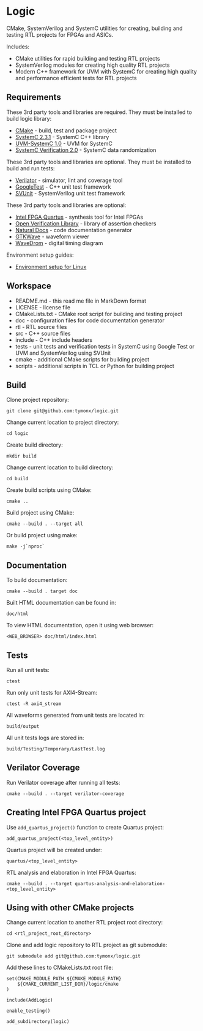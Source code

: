 Logic
=====

CMake, SystemVerilog and SystemC utilities for creating, building and testing
RTL projects for FPGAs and ASICs.

Includes:

  * CMake utilities for rapid building and testing RTL projects
  * SystemVerilog modules for creating high quality RTL projects
  * Modern C++ framework for UVM with SystemC for creating high quality and
    performance efficient tests for RTL projects

Requirements
------------

These 3rd party tools and libraries are required. They must be installed to
build logic library:

  * [CMake](https://cmake.org/) - build, test and package project
  * [SystemC 2.3.1](http://accellera.org/downloads/standards/systemc) - SystemC C++ library
  * [UVM-SystemC 1.0](http://www.eda.org/activities/working-groups/systemc-verification) - UVM for SystemC
  * [SystemC Verification 2.0](http://accellera.org/downloads/standards/systemc) - SystemC data randomization

These 3rd party tools and libraries are optional. They must be installed to
build and run tests:

  * [Verilator](https://www.veripool.org/wiki/verilator/) - simulator, lint and coverage tool
  * [GoogleTest](https://github.com/google/googletest) - C++ unit test framework
  * [SVUnit](http://agilesoc.com/open-source-projects/svunit/) - SystemVerilog unit test framework

These 3rd party tools and libraries are optional:

  * [Intel FPGA Quartus](https://www.altera.com/downloads/download-center.html) - synthesis tool for Intel FPGAs
  * [Open Verification Library](http://accellera.org/activities/working-groups/ovl) - library of assertion checkers
  * [Natural Docs](http://www.naturaldocs.org/) - code documentation generator
  * [GTKWave](http://gtkwave.sourceforge.net/) - waveform viewer
  * [WaveDrom](http://wavedrom.com/) - digital timing diagram

Environment setup guides:

  * [Environment setup for Linux](doc/environment-setup-linux.md)

Workspace
---------

  * README.md       - this read me file in MarkDown format
  * LICENSE         - license file
  * CMakeLists.txt  - CMake root script for building and testing project
  * doc             - configuration files for code documentation generator
  * rtl             - RTL source files
  * src             - C++ source files
  * include         - C++ include headers
  * tests           - unit tests and verification tests in SystemC using
                      Google Test or UVM and SystemVerilog using SVUnit
  * cmake           - additional CMake scripts for building project
  * scripts         - additional scripts in TCL or Python for building project

Build
-----

Clone project repository:

    git clone git@github.com:tymonx/logic.git

Change current location to project directory:

    cd logic

Create build directory:

    mkdir build

Change current location to build directory:

    cd build

Create build scripts using CMake:

    cmake ..

Build project using CMake:

    cmake --build . --target all

Or build project using make:

    make -j`nproc`

Documentation
-------------

To build documentation:

    cmake --build . target doc

Built HTML documentation can be found in:

    doc/html

To view HTML documentation, open it using web browser:

    <WEB_BROWSER> doc/html/index.html

Tests
-----

Run all unit tests:

    ctest

Run only unit tests for AXI4-Stream:

    ctest -R axi4_stream

All waveforms generated from unit tests are located in:

    build/output

All unit tests logs are stored in:

    build/Testing/Temporary/LastTest.log

Verilator Coverage
------------------

Run Verilator coverage after running all tests:

    cmake --build . --target verilator-coverage

Creating Intel FPGA Quartus project
-----------------------------------

Use `add_quartus_project()` function to create Quartus project:

    add_quartus_project(<top_level_entity>)

Quartus project will be created under:

    quartus/<top_level_entity>

RTL analysis and elaboration in Intel FPGA Quartus:

    cmake --build . --target quartus-analysis-and-elaboration-<top_level_entity>

Using with other CMake projects
-------------------------------

Change current location to another RTL project root directory:

    cd <rtl_project_root_directory>

Clone and add logic repository to RTL project as git submodule:

    git submodule add git@github.com:tymonx/logic.git

Add these lines to CMakeLists.txt root file:

    set(CMAKE_MODULE_PATH ${CMAKE_MODULE_PATH}
        ${CMAKE_CURRENT_LIST_DIR}/logic/cmake
    )

    include(AddLogic)

    enable_testing()

    add_subdirectory(logic)
